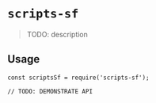 # `scripts-sf`

> TODO: description

## Usage

```
const scriptsSf = require('scripts-sf');

// TODO: DEMONSTRATE API
```
